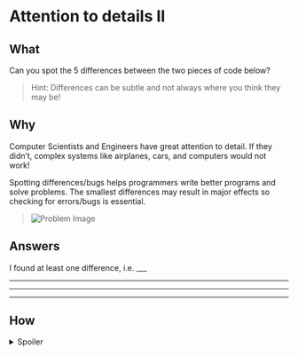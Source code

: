# Attention to details II

## What

Can you spot the 5 differences between the two pieces of code below?

> Hint: Differences can be subtle and not always where you think they may be!

## Why

Computer Scientists and Engineers have great attention to detail. If they didn’t, complex systems like airplanes, cars, and computers would not work!

Spotting differences/bugs helps programmers write better programs and solve problems. The smallest differences may result in major effects so checking for errors/bugs is essential.

> ![Problem Image](https://github.com/s-m-quadri/learn-github/assets/88645248/5ec656fd-1e64-426e-bf01-cfa9b29eee7f)

## Answers

<!-- Instructions -->
<!-- Write answers in bold, i.s. encapsulate between four asterisks. e.g. **sample text** -->
<!-- Note: These are comments, will not show in Preview section. -->
<!--   ... Thus, you can remove, it's just for your understanding -->

I found at least one difference, i.e. ___
___
___
___

<!-- There are some intentional mistakes, you can correct them -->

## How

<details><summary>Spoiler</summary>
  
> [Explaination](https://teachinglondoncomputing.files.wordpress.com/2023/07/attention-to-detail-6_clown_solutions.pdf)
> The capital 'S' in the first line.

</details>
